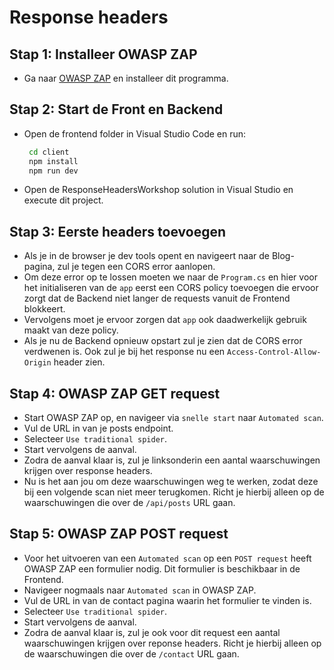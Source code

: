 # Response headers

## Stap 1: Installeer OWASP ZAP

- Ga naar [OWASP ZAP](https://www.zaproxy.org/download/) en installeer dit programma.

## Stap 2: Start de Front en Backend

- Open de frontend folder in Visual Studio Code en run:

  ```bash
   cd client
   npm install
   npm run dev
  ```

- Open de ResponseHeadersWorkshop solution in Visual Studio en execute dit project.

## Stap 3: Eerste headers toevoegen

- Als je in de browser je dev tools opent en navigeert naar de Blog-pagina, zul je tegen een CORS error aanlopen.
- Om deze error op te lossen moeten we naar de `Program.cs` en hier voor het initialiseren van de `app` eerst een CORS policy toevoegen die ervoor zorgt dat de Backend niet langer de requests vanuit de Frontend blokkeert.
- Vervolgens moet je ervoor zorgen dat `app` ook daadwerkelijk gebruik maakt van deze policy.
- Als je nu de Backend opnieuw opstart zul je zien dat de CORS error verdwenen is. Ook zul je bij het response nu een `Access-Control-Allow-Origin` header zien.

## Stap 4: OWASP ZAP GET request

- Start OWASP ZAP op, en navigeer via `snelle start` naar `Automated scan`.
- Vul de URL in van je posts endpoint.
- Selecteer `Use traditional spider`.
- Start vervolgens de aanval.
- Zodra de aanval klaar is, zul je linksonderin een aantal waarschuwingen krijgen over response headers.
- Nu is het aan jou om deze waarschuwingen weg te werken, zodat deze bij een volgende scan niet meer terugkomen. Richt je hierbij alleen op de waarschuwingen die over de `/api/posts` URL gaan.

## Stap 5: OWASP ZAP POST request

- Voor het uitvoeren van een `Automated scan` op een `POST request` heeft OWASP ZAP een formulier nodig. Dit formulier is beschikbaar in de Frontend.
- Navigeer nogmaals naar `Automated scan` in OWASP ZAP.
- Vul de URL in van de contact pagina waarin het formulier te vinden is.
- Selecteer `Use traditional spider`.
- Start vervolgens de aanval.
- Zodra de aanval klaar is, zul je ook voor dit request een aantal waarschuwingen krijgen over reponse headers. Richt je hierbij alleen op de waarschuwingen die over de `/contact` URL gaan.
